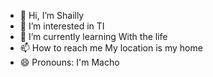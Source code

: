 - 👋 Hi, I’m Shailly
- 👀 I’m interested in TI 
- 🌱 I’m currently learning With the life
- 📫 How to reach me My location is my home
- 😄 Pronouns: I'm Macho

<!---
ShaillyL/ShaillyL is a ✨ special ✨ repository because its `README.md` (this file) appears on your GitHub profile.
You can click the Preview link to take a look at your changes.
--->
